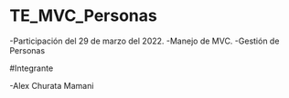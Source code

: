 # TE_MVC_Personas

  -Participación del 29 de marzo del 2022.
  -Manejo de MVC.
  -Gestión de Personas
  

#Integrante

  -Alex Churata Mamani
